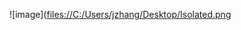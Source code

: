 ![image]([files://C:/Users/jzhang/Desktop/Isolated.png](https://media1.giphy.com/media/v1.Y2lkPTc5MGI3NjExZHhqMXg1ZmV5Mjl3cjE0MGE3OXlvcG1kNHZwbjdoYTdxcTNxMmc0dCZlcD12MV9pbnRlcm5hbF9naWZfYnlfaWQmY3Q9Zw/du3J3cXyzhj75IOgvA/giphy.gif)
